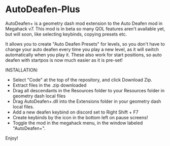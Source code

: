 # AutoDeafen-Plus

AutoDeafen+ is a geometry dash mod extension to the Auto Deafen mod in Megahack v7. This mod is in beta so many QOL features aren't available yet, but will soon, like selecting keybinds, copying presets etc.

It allows you to create "Auto Deafen Presets" for levels, so you don't have to change your auto deafen every time you play a new level, as it will switch automatically when you play it. These also work for start positions, so auto deafen with startpos is now much easier as it is pre-set!

INSTALLATION:

- Select "Code" at the top of the repository, and click Download Zip.
- Extract files in the .zip downloaded
- Drag all descendants in the Resources folder to your Resources folder in geometry dash local files
- Drag AutoDeafen+.dll into the Extensions folder in your geometry dash local files.
- Add a new deafen keybind on discord set to Right Shift + F7
- Create keybinds by the icon in the bottom left on pause screens!
- Toggle the mod in the megahack menu, in the window labeled "AutoDeafen+".

Enjoy!
